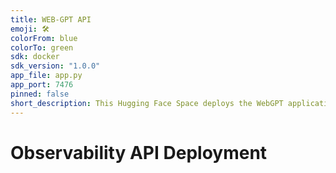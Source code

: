 ```yaml
---
title: WEB-GPT API
emoji: 🛠️
colorFrom: blue
colorTo: green
sdk: docker
sdk_version: "1.0.0"
app_file: app.py
app_port: 7476
pinned: false
short_description: This Hugging Face Space deploys the WebGPT application for static web development.
---
```


# Observability API Deployment


